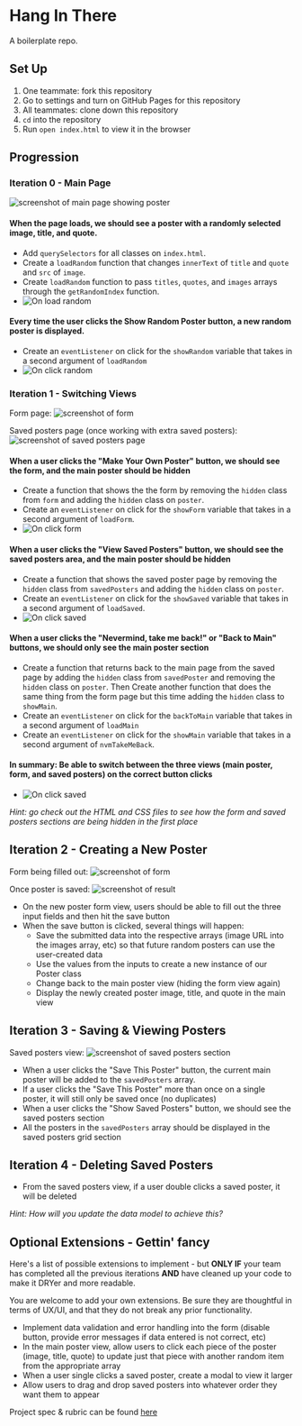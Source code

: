 # Hang In There

A boilerplate repo.

## Set Up

1. One teammate: fork this repository
2. Go to settings and turn on GitHub Pages for this repository
3. All teammates: clone down this repository
4. `cd` into the repository
5. Run `open index.html` to view it in the browser

## Progression

### Iteration 0 - Main Page

![screenshot of main page showing poster](/readme-imgs/homepage.png)

#### When the page loads, we should see a poster with a randomly selected image, title, and quote.

  - Add `querySelectors` for all classes on `index.html`.
  - Create a `loadRandom` function that changes `innerText` of `title` and `quote` and `src` of `image`.
  - Create `loadRandom` function to pass `titles`, `quotes`, and `images` arrays through the `getRandomIndex` function.
  - ![On load random](//media.giphy.com/media/llrPijEOL6KzZY0vqJ/giphy.gif)

#### Every time the user clicks the Show Random Poster button, a new random poster is displayed.

  - Create an  `eventListener` on click for the `showRandom` variable that takes in a second argument of `loadRandom`
  - ![On click random](//media.giphy.com/media/QXPiCJKnGTuTVqSDl6/source.gif)


### Iteration 1 - Switching Views

Form page:
![screenshot of form](/readme-imgs/form.png)

Saved posters page (once working with extra saved posters):
![screenshot of saved posters page](/readme-imgs/saved.png)

#### When a user clicks the "Make Your Own Poster" button, we should see the form, and the main poster should be hidden

  - Create a function that shows the the form by removing the `hidden` class from `form` and adding the `hidden` class on `poster`.
  - Create an `eventListener` on click for the `showForm` variable that takes in a second argument of `loadForm`.
  - ![On click form](//media.giphy.com/media/dyXjIjgfMfh2H32XO4/giphy.gif)

#### When a user clicks the "View Saved Posters" button, we should see the saved posters area, and the main poster should be hidden

  - Create a function that shows the saved poster page by removing the `hidden` class from `savedPosters` and adding the `hidden` class on `poster`.
  - Create an `eventListener` on click for the `showSaved` variable that takes in a second argument of `loadSaved`.
  - ![On click saved](//media.giphy.com/media/hr3GBPAXmiTJLg5EzJ/source.gif)

#### When a user clicks the "Nevermind, take me back!" or "Back to Main" buttons, we should only see the main poster section

  - Create a function that returns back to the main page from the saved page by adding the `hidden` class from `savedPoster` and removing the `hidden` class on `poster`. Then Create another function that does the same thing from the form page but this time adding the `hidden` class to `showMain`.
  - Create an `eventListener` on click for the `backToMain` variable that takes in a second argument of `loadMain`
  - Create an `eventListener` on click for the `showMain` variable that takes in a second argument of `nvmTakeMeBack`.


#### In summary: Be able to switch between the three views (main poster, form, and saved posters) on the correct button clicks
  - ![On click saved](https://giphy.com/gifs/WRiLrR4odmtOfzEs1l)

_Hint: go check out the HTML and CSS files to see how the form and saved posters sections are being hidden in the first place_

## Iteration 2 - Creating a New Poster

Form being filled out:
![screenshot of form](/readme-imgs/form.png)

Once poster is saved:
![screenshot of result](/readme-imgs/form-result.png)

- On the new poster form view, users should be able to fill out the three input fields and then hit the save button
- When the save button is clicked, several things will happen:
  - Save the submitted data into the respective arrays (image URL into the images array, etc) so that future random posters can use the user-created data
  - Use the values from the inputs to create a new instance of our Poster class
  - Change back to the main poster view (hiding the form view again)
  - Display the newly created poster image, title, and quote in the main view

## Iteration 3 - Saving & Viewing Posters

Saved posters view:
![screenshot of saved posters section](/readme-imgs/saved.png)

- When a user clicks the "Save This Poster" button, the current main poster will be added to the `savedPosters` array.
- If a user clicks the "Save This Poster" more than once on a single poster, it will still only be saved once (no duplicates)
- When a user clicks the "Show Saved Posters" button, we should see the saved posters section
- All the posters in the `savedPosters` array should be displayed in the saved posters grid section

## Iteration 4 - Deleting Saved Posters

- From the saved posters view, if a user double clicks a saved poster, it will be deleted

_Hint: How will you update the data model to achieve this?_

## Optional Extensions - Gettin' fancy

Here's a list of possible extensions to implement - but **ONLY IF** your team has completed all the previous iterations **AND** have cleaned up your code to make it DRYer and more readable.

You are welcome to add your own extensions. Be sure they are thoughtful in terms of UX/UI, and that they do not break any prior functionality.

- Implement data validation and error handling into the form (disable button, provide error messages if data entered is not correct, etc)
- In the main poster view, allow users to click each piece of the poster (image, title, quote) to update just that piece with another random item from the appropriate array
- When a user single clicks a saved poster, create a modal to view it larger
- Allow users to drag and drop saved posters into whatever order they want them to appear


Project spec & rubric can be found [here](https://frontend.turing.io/projects/module-1/hang-in-there.html)
